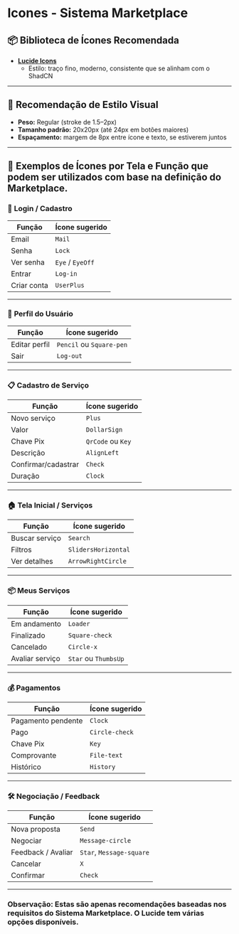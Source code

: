 # Icones - Sistema Marketplace

## 📦 Biblioteca de Ícones Recomendada

- **[Lucide Icons](https://lucide.dev/)**
  - Estilo: traço fino, moderno, consistente que se alinham com o ShadCN

---

## 🎨  Recomendação de Estilo Visual

- **Peso:** Regular (stroke de 1.5–2px)
- **Tamanho padrão:** 20x20px (até 24px em botões maiores)
- **Espaçamento:** margem de 8px entre ícone e texto, se estiverem juntos

---

## 🧭 Exemplos de Ícones por Tela e Função que podem ser utilizados com base na definição do Marketplace.

### 🔐 **Login / Cadastro**

| Função         | Ícone sugerido      |
|----------------|---------------------|
| Email          | `Mail`              |
| Senha          | `Lock`              |
| Ver senha      | `Eye` / `EyeOff`    |
| Entrar         | `Log-in`            |
| Criar conta    | `UserPlus`          |

---

### 👤 **Perfil do Usuário**

| Função            | Ícone sugerido          |
|-------------------|-------------------------|
| Editar perfil     | `Pencil` ou `Square-pen` |
| Sair              | `Log-out`               |

---

### 📋 **Cadastro de Serviço**

| Função               | Ícone sugerido      |
|----------------------|---------------------|
| Novo serviço         | `Plus`              |
| Valor                | `DollarSign`        |
| Chave Pix            | `QrCode` ou `Key`   |
| Descrição            | `AlignLeft`         |
| Confirmar/cadastrar  | `Check`             |
| Duração              | `Clock`             |

---

### 🏠 **Tela Inicial / Serviços**

| Função                | Ícone sugerido      |
|-----------------------|---------------------|
| Buscar serviço        | `Search`            |
| Filtros               | `SlidersHorizontal` |
| Ver detalhes          | `ArrowRightCircle`  |

---

### 📦 **Meus Serviços**

| Função                 | Ícone sugerido      |
|------------------------|---------------------|
| Em andamento           | `Loader`            |
| Finalizado             | `Square-check`      |
| Cancelado              | `Circle-x`          |
| Avaliar serviço        | `Star` ou `ThumbsUp`|

---

### 💰 **Pagamentos**

| Função                | Ícone sugerido     |
|-----------------------|--------------------|
| Pagamento pendente    | `Clock`            |
| Pago                  | `Circle-check`     |
| Chave Pix             | `Key`              |
| Comprovante           | `File-text`        |
| Histórico             | `History`          |

---

### 🛠️ **Negociação / Feedback**

| Função               | Ícone sugerido        |
|----------------------|-----------------------|
| Nova proposta        | `Send`                |
| Negociar             | `Message-circle`      |
| Feedback / Avaliar   | `Star`, `Message-square` |
| Cancelar             | `X`                   |
| Confirmar            | `Check`               |

---

### Observação: Estas são apenas recomendações baseadas nos requisitos do Sistema Marketplace. O Lucide tem várias opções disponíveis.
